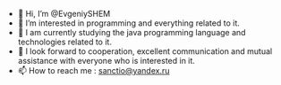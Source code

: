 - 👋 Hi, I’m @EvgeniySHEM
- 👀 I’m interested in programming and everything related to it.
- 🌱 I am currently studying the java programming language and technologies related to it.
- 💞️ I look forward to cooperation, excellent communication and mutual assistance with everyone who is interested in it.
- 📫 How to reach me : sanctio@yandex.ru

<!---
EvgeniySHEM/EvgeniySHEM is a ✨ special ✨ repository because its `README.md` (this file) appears on your GitHub profile.
You can click the Preview link to take a look at your changes.
--->

